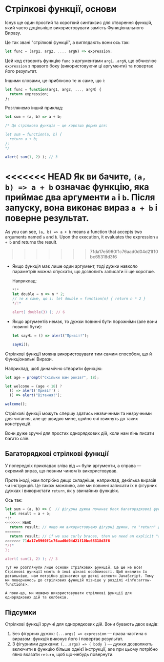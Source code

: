# Стрілкові функції, основи

Існує ще один простий та короткий синтаксис для створення функцій, який часто доцільніше використовувати замість Функціонального Виразу.

Це так звані "стрілкові функції", а виглядають вони ось так:

```js
let func = (arg1, arg2, ..., argN) => expression;
```

Цей код створить функцію `func` з аргументами `arg1..argN`, що обчислює `expression` з правого боку (використовуючи ці аргументи) та повертає його результат.

Іншими словами, це приблизно те ж саме, що і:

```js
let func = function(arg1, arg2, ..., argN) {
  return expression;
};
```

Розглянемо інший приклад:

```js run
let sum = (a, b) => a + b;

/* Ця стрілкова функція — це коротша форма для:

let sum = function(a, b) {
  return a + b;
};
*/

alert( sum(1, 2) ); // 3
```

<<<<<<< HEAD
Як ви бачите, `(a, b) => a + b` означає функцію, яка приймає два аргументи `a` і `b`. Після запуску, вона виконає вираз `a + b` і поверне результат.
=======
As you can see, `(a, b) => a + b` means a function that accepts two arguments named `a` and `b`. Upon the execution, it evaluates the expression `a + b` and returns the result.
>>>>>>> 71da17e5960f1c76aad0d04d21f10bc65318d3f6

- Якщо функція має лише один аргумент, тоді дужки навколо параметрів можна опускати, що дозволить записати її ще коротше.

    Наприклад:

    ```js run
    *!*
    let double = n => n * 2;
    // те ж саме, що і: let double = function(n) { return n * 2 }
    */!*

    alert( double(3) ); // 6
    ```

- Якщо аргументів немає, то дужки повинні бути порожніми (але вони повинні бути):

    ```js run
    let sayHi = () => alert("Привіт!");

    sayHi();
    ```

Стрілкові функції можна використовувати тим самим способом, що й Функціональні Вирази.

Наприклад, щоб динамічно створити функцію:

```js run
let age = prompt("Скільки вам років?", 18);

let welcome = (age < 18) ?
  () => alert('Привіт') :
  () => alert("Вітання!");

welcome();
```

Стрілкові функції можуть спершу здатись незвичними та незручними для читання, але це швидко мине, щойно очі звикнуть до таких конструкцій.

Вони дуже зручні для простих однорядкових дій, коли нам лінь писати багато слів.

## Багаторядкові стрілкові функції

У попередніх прикладах зліва від `=>` були аргументи, а справа — окремий вираз, що певним чином їх використовував.

Проте іноді, нам потрібно дещо складніше, наприклад, декілька виразів чи інструкцій. Це також можливо, але ми повинні записати їх в фігурних дужках і використати `return`, як у звичайних функціях.

Ось так:

```js run
let sum = (a, b) => {  // фігурна дужка починає блок багаторядкової функції
  let result = a + b;
*!*
<<<<<<< HEAD
  return result; // якщо ми використовуємо фігурні дужки, то "return" дозволить повернути результат
=======
  return result; // if we use curly braces, then we need an explicit "return"
>>>>>>> 71da17e5960f1c76aad0d04d21f10bc65318d3f6
*/!*
};

alert( sum(1, 2) ); // 3
```

```smart header="І ще дещо..."
Тут ми розглянули лише основи стрілкових функцій. Це ще не все! Стрілкові функції мають й інші цікаві особливості. Щоб вивчити їх детальніше, нам потрібно дізнатися ще деякі аспекти JavaScript. Тому ми повернемось до стрілкових функцій пізніше у розділі <info:arrow-functions>.

А поки-що, ми можемо використовувати стрілкові функції для однорядкових дій та колбеків.
```

## Підсумки

Стрілкові функції зручні для однорядкових дій. Вони бувають двох видів:

1. Без фігурних дужок: `(...args) => expression` — права частина є виразом: функція виконує його і повертає результат.
2. З фігурними дужками: `(...args) => { body }` — дужки дозволяють включити в функцію більше однієї інструкції, але при цьому потрібно явно вказати `return`, щоб що-небудь повернути.
